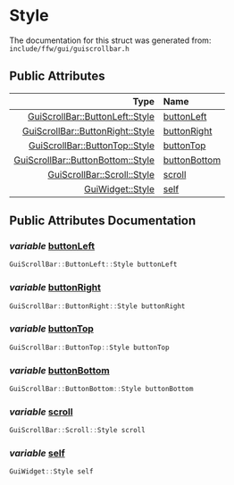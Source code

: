 Style
===================================


The documentation for this struct was generated from: `include/ffw/gui/guiscrollbar.h`



## Public Attributes

| Type | Name |
| -------: | :------- |
|  [GuiScrollBar::ButtonLeft::Style](ffw_GuiScrollBar_ButtonLeft_Style.html) | [buttonLeft](#32f8a16e) |
|  [GuiScrollBar::ButtonRight::Style](ffw_GuiScrollBar_ButtonRight_Style.html) | [buttonRight](#17986cd0) |
|  [GuiScrollBar::ButtonTop::Style](ffw_GuiScrollBar_ButtonTop_Style.html) | [buttonTop](#b8467c70) |
|  [GuiScrollBar::ButtonBottom::Style](ffw_GuiScrollBar_ButtonBottom_Style.html) | [buttonBottom](#4a8da0b7) |
|  [GuiScrollBar::Scroll::Style](ffw_GuiScrollBar_Scroll_Style.html) | [scroll](#64890e21) |
|  [GuiWidget::Style](ffw_GuiWidget_Style.html) | [self](#ae253f53) |


## Public Attributes Documentation

### _variable_ <a id="32f8a16e" href="#32f8a16e">buttonLeft</a>

```cpp
GuiScrollBar::ButtonLeft::Style buttonLeft
```



### _variable_ <a id="17986cd0" href="#17986cd0">buttonRight</a>

```cpp
GuiScrollBar::ButtonRight::Style buttonRight
```



### _variable_ <a id="b8467c70" href="#b8467c70">buttonTop</a>

```cpp
GuiScrollBar::ButtonTop::Style buttonTop
```



### _variable_ <a id="4a8da0b7" href="#4a8da0b7">buttonBottom</a>

```cpp
GuiScrollBar::ButtonBottom::Style buttonBottom
```



### _variable_ <a id="64890e21" href="#64890e21">scroll</a>

```cpp
GuiScrollBar::Scroll::Style scroll
```



### _variable_ <a id="ae253f53" href="#ae253f53">self</a>

```cpp
GuiWidget::Style self
```





